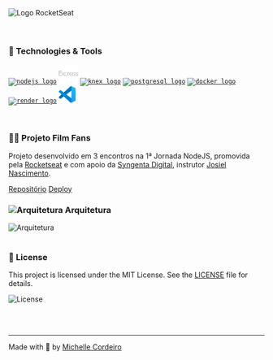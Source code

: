 <!--Banner session-->
<img src="https://i.postimg.cc/gkShTXDv/rocketseat.png" alt="Logo RocketSeat" width="160">
<br><br><br>

<!--About session-->

<h3> 🚀 Technologies & Tools </h3>

<p>
  <code><a href='https://nodejs.org/en'><img height="38" alt="nodejs logo" src="https://i.postimg.cc/FsM4ywgC/pngwing-com.png"></a></code>
  <code><a href='https://expressjs.com'><img height="38" alt="express logo" src="https://raw.githubusercontent.com/github/explore/80688e429a7d4ef2fca1e82350fe8e3517d3494d/topics/express/express.png"></a></code>
  <code><a href='https://knexjs.org'><img height="34" alt="knex logo" src="https://i.postimg.cc/L4G7wLYn/knex-logo-removebg-preview.png"></a></code>
  <code><a href='https://www.postgresql.org'><img height="33" alt="postgresql logo" src="https://cdn.jsdelivr.net/gh/devicons/devicon/icons/postgresql/postgresql-original.svg"/></a></code>
  <code><a href='https://www.docker.com/'><img height="40" alt="docker logo" src="https://cdn.jsdelivr.net/gh/devicons/devicon/icons/docker/docker-original.svg"/></a></code>
  <code><a href='https://render.com'><img height="36" alt="render logo" src="https://render.com/favicon-32x32.png?v=4ab9a3fc5e06e2253bb579a9609a1ecc"/></a></code>
  <code><a href='https://code.visualstudio.com'><img height="33" alt="vs code logo" src="https://raw.githubusercontent.com/github/explore/80688e429a7d4ef2fca1e82350fe8e3517d3494d/topics/visual-studio-code/visual-studio-code.png"></a></code>
</p>
<br>


<h3> 👩‍💻 Projeto Film Fans </h3>

Projeto desenvolvido em 3 encontros na 1ª Jornada NodeJS, promovida pela [Rocketseat](https://www.rocketseat.com.br/) e com apoio da [Syngenta Digital](https://www.linkedin.com/company/syngenta-digital-brasil/), instrutor [Josiel Nascimento](https://www.linkedin.com/in/josiel-barbosa-nascimento/).

 [Repositório](https://github.com/MichelleCordeiro/film-fans-node)
 [Deploy](https://service-filmsfans.onrender.com/v1/film-fans/check-live)
<br>

<h3> 
  <img src="https://i.postimg.cc/76FX6v20/arquitetura-c-pia.png" alt="Arquitetura" width="40">
  Arquitetura
</h3>

<img src="https://i.postimg.cc/1tVqBG7L/arquitetura.png" alt="Arquitetura" width="500">
<br><br>


<h3> 📝 License </h3>

This project is licensed under the MIT License. See the [LICENSE](LICENSE) file for details.

<img alt="License" src="https://img.shields.io/static/v1?label=license&message=MIT&color=49AA26&labelColor=000000">

<br><br>

---

Made with 💜 by [Michelle Cordeiro](https://www.linkedin.com/in/michelle-cordeiro/)